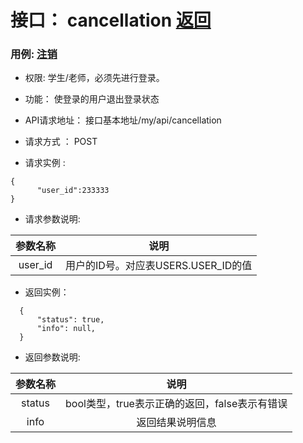 # 接口： cancellation [返回](../README.md)
### 用例: [注销](../用例/注销.md)
* 权限: 学生/老师，必须先进行登录。

* 功能： 使登录的用户退出登录状态

* API请求地址： 接口基本地址/my/api/cancellation

* 请求方式 ： POST

* 请求实例 : 
````
{
      "user_id":233333
}
````

* 请求参数说明: 

|参数名称|说明|
|:---:|:--:|
|user_id|用户的ID号。对应表USERS.USER_ID的值|

* 返回实例：
````
  {
      "status": true,
      "info": null,
  }
````

* 返回参数说明:

|参数名称|说明|
|:---:|:--:|
|status|bool类型，true表示正确的返回，false表示有错误|
|info|返回结果说明信息|
